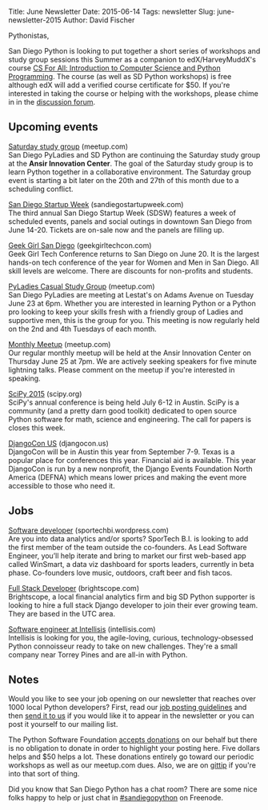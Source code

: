 Title: June Newsletter
Date: 2015-06-14
Tags: newsletter
Slug: june-newsletter-2015
Author: David Fischer


Pythonistas,


San Diego Python is looking to put together a short series of workshops and
study group sessions this Summer as a companion to edX/HarveyMuddX's course
[CS For All: Introduction to Computer Science and Python Programming][cs-4-all].
The course (as well as SD Python workshops) is free although edX will add a
verified course certificate for $50.
If you're interested in taking the course or helping with the workshops,
please chime in in the [discussion forum][].

[cs-4-all]: https://www.edx.org/course/cs-all-introduction-computer-science-harveymuddx-cs005x#!
[discussion forum]: http://www.meetup.com/pythonsd/messages/boards/thread/49029197


Upcoming events
---------------


[Saturday study group][saturday-meetup] (meetup.com) <br />
San Diego PyLadies and SD Python are continuing the Saturday study group
at the **Ansir Innovation Center**. The goal of the Saturday study group is to
learn Python together in a collaborative environment. The Saturday group event
is starting a bit later on the 20th and 27th of this month due to a scheduling
conflict.

[saturday-meetup]: http://www.meetup.com/pythonsd/events/223048224/


[San Diego Startup Week][] (sandiegostartupweek.com) <br />
The third annual San Diego Startup Week (SDSW) features a week of scheduled
events, panels and social outings in downtown San Diego from June 14-20.
Tickets are on-sale now and the panels are filling up.

[San Diego Startup Week]: http://sandiegostartupweek.com/


[Geek Girl San Diego][] (geekgirltechcon.com) <br />
Geek Girl Tech Conference returns to San Diego on June 20. It is the largest
hands-on tech conference of the year for Women and Men in San Diego. All skill
levels are welcome. There are discounts for non-profits and students.

[Geek Girl San Diego]: http://sandiego.geekgirltechcon.com/


[PyLadies Casual Study Group][] (meetup.com) <br />
San Diego PyLadies are meeting at Lestat's on Adams Avenue on Tuesday June 23
at 6pm. Whether you are interested in learning Python or a Python pro looking
to keep your skills fresh with a friendly group of Ladies and supportive men,
this is the group for you. This meeting is now regularly held on the 2nd and
4th Tuesdays of each month.

[PyLadies Casual Study Group]: http://www.meetup.com/sd-pyladies/events/222726303/


[Monthly Meetup][] (meetup.com) <br />
Our regular monthly meetup will be held at the Ansir Innovation Center on
Thursday June 25 at 7pm. We are actively seeking speakers for five minute lightning
talks. Please comment on the meetup if you're interested in speaking.

[Monthly Meetup]: http://www.meetup.com/pythonsd/events/220848374/


[SciPy 2015][] (scipy.org) <br />
SciPy's annual conference is being held July 6-12 in Austin. SciPy is a
community (and a pretty darn good toolkit) dedicated to open source Python
software for math, science and engineering. The call for papers is closes
this week.

[SciPy 2015]: http://www.scipy2015.scipy.org/


[DjangoCon US][] (djangocon.us) <br />
DjangoCon will be in Austin this year from September 7-9. Texas is a popular
place for conferences this year. Financial aid is available. This year
DjangoCon is run by a new nonprofit, the Django Events Foundation North
America (DEFNA) which means lower prices and making the event more accessible
to those who need it.

[DjangoCon US]: https://2015.djangocon.us/


Jobs
----

[Software developer][] (sportechbi.wordpress.com) <br />
Are you into data analytics and/or sports? SporTech B.I. is looking to add
the first member of the team outside the co-founders. As Lead Software
Engineer, you’ll help iterate and bring to market our first web-based app
called WinSmart, a data viz dashboard for sports leaders, currently in beta
phase. Co-founders love music, outdoors, craft beer and fish tacos.

[Software developer]: https://sportechbi.wordpress.com/job-opportunities/


[Full Stack Developer][full-stack-dev] (brightscope.com) <br />
Brightscope, a local financial analytics firm and big SD Python supporter is
looking to hire a full stack Django developer to join their ever growing team.
They are based in the UTC area.

[full-stack-dev]: http://www.brightscope.com/about/careers/#job_Software_Engineer


[Software engineer at Intellisis][software-engineer] (intellisis.com) <br />
Intellisis is looking for you, the agile-loving, curious, technology-obsessed
Python connoisseur ready to take on new challenges. They're a small company
near Torrey Pines and are all-in with Python.

[software-engineer]: http://www.intellisis.com/#career-wrapper


Notes
-----

Would you like to see your job opening on our newsletter that reaches over
1000 local Python developers? First, read our
[job posting guidelines][job-guidelines] and then [send it to us][send-it]
if you would like it to appear in the newsletter or you can post it
yourself to our mailing list.

The Python Software Foundation [accepts donations][accepts-donations] on our
behalf but there is no obligation to donate in order to highlight your
posting here. Five dollars helps and $50 helps a lot. These donations entirely
go toward our periodic workshops as well as our meetup.com dues.
Also, we are on [gittip][] if you're into that sort of thing.

[send-it]: mailto:sandiegopython-organizers@googlegroups.com
[job-guidelines]: http://pythonsd.org/pages/job-posting-guidelines.html
[accepts-donations]: https://psfmember.org/civicrm/contribute/transact?reset=1&id=9
[gittip]: https://www.gittip.com/sandiegopython/


Did you know that San Diego Python has a chat room? There are some nice
folks happy to help or just chat in [#sandiegopython][irc] on Freenode.

[irc]: http://pythonsd.org/pages/chat-room.html



